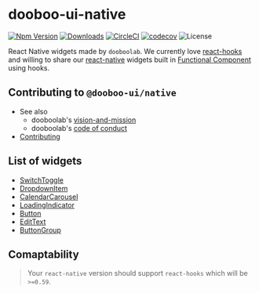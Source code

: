 # dooboo-ui-native

[![Npm Version](http://img.shields.io/npm/v/@dooboo-ui/native.svg?style=flat-square)](https://npmjs.org/package/@dooboo-ui/native)
[![Downloads](http://img.shields.io/npm/dm/@dooboo-ui/native.svg?style=flat-square)](https://npmjs.org/package/@dooboo-ui/native)
[![CircleCI](https://circleci.com/gh/dooboolab/dooboo-ui-native.svg?style=shield)](https://circleci.com/gh/dooboolab/dooboo-ui-native)
[![codecov](https://codecov.io/gh/dooboolab/dooboo-ui-native/branch/master/graph/badge.svg)](https://codecov.io/gh/dooboolab/dooboo-ui-native)
![License](http://img.shields.io/npm/l/@dooboo-ui/native.svg?style=flat-square)

React Native widgets made by `dooboolab`.
We currently love [react-hooks](https://code.fb.com/open-source/react-hooks) and willing to share our [react-native](https://facebook.github.io/react-native) widgets built in [Functional Component](https://logrocket.com/blog/pure-functional-components) using hooks.

## Contributing to `@dooboo-ui/native`

- See also
  - dooboolab's [vision-and-mission](https://github.com/dooboolab/dooboolab.com/blob/master/vision-and-mission.md)
  - dooboolab's [code of conduct](https://github.com/dooboolab/dooboolab.com/blob/master/code-of-conduct.md)
- [Contributing](CONTRIBUTING.md)

## List of widgets

- [SwitchToggle](https://github.com/dooboolab/dooboo-ui-native/tree/master/src/components/shared/SwitchToggle)
- [DropdownItem](https://github.com/dooboolab/dooboo-ui-native/tree/master/src/components/shared/DropdownItem)
- [CalendarCarousel](https://github.com/dooboolab/dooboo-ui-native/tree/master/src/components/shared/CalendarCarousel)
- [LoadingIndicator](https://github.com/dooboolab/dooboo-ui-native/tree/master/src/components/shared/LoadingIndicator)
- [Button](https://github.com/dooboolab/dooboo-ui-native/tree/master/src/components/shared/Button)
- [EditText](https://github.com/dooboolab/dooboo-ui-native/tree/master/src/components/shared/EditText)
- [ButtonGroup](https://github.com/dooboolab/dooboo-ui-native/tree/master/src/components/shared/ButtonGroup)

## Comaptability

> Your `react-native` version should support `react-hooks` which will be `>=0.59`.
